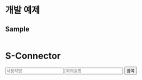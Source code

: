 # 개발 예제

## Sample

<html>
  <header>
    <script src="https://code.jquery.com/jquery-2.2.1.min.js"></script>
    <script src="https://api.interwater.biz/lib/s-connector-lib-0.0.1.js"></script>
    <script>
      "use strict";
      /** 1. 아래 로직은 개발사 측의 서버에서 호출 하여 응답 주도록 하여야 합니다.
       1. accessKey, secretKey 은 유출 될시에 해킹의 위험이 있습니다.
      1. 개발시 accessKey, secretKey 값을 개발용과 서비스용으로 따로 발급 받으셔야 합니다.**/
      const serverCall = {
        auth: function (userName, roomName) {
          return $.ajax({
              type: "POST",
              url : "https://api.interwater.biz/v1/auth",
              data : {
                  "accessKey": "foziz2mdywm",
                  "secretKey": "5bfdabd106fbd8c7ac14935c4e3ce98c4a84c79de697a777809c533f3b9232d116b697bf682ea43fca3a88ee6da62fb14e0f9e7805cf54feb0d38451de24eb333b368b155199272a96289bb70b21fa80bf418af5defe54d771443b80e2fb70beaeba8c59c1aa07aa298ea16c6696f3fd876ae7339adb1c349d14668458651e2a78a7f9094ad52a2ad86b01",
                  isOwner: false,
                  userName: username,
                  roomName: roomName,
                  start: "2021-06-01 11:00",
                  end: "2030-06-01 12:00"
              },
              dataType: "json"
          });
        }
      };
      window.onload = function () {
        console.log("onload");
        const sElement = document.getElementById("s-element");
        const sConnector = new SConnector.default(sElement, "https://remote.interwater.biz");
        const joinElement = document.getElementById("join");
        sConnector.onLeave(function(){
          alert("회의가 종료 되었습니다.");
        });
        sConnector.onFullScreen(function(isFull){
          if(isFull) sElement.requestFullscreen();
          else document.exitFullscreen();
        });
        joinElement.onclick = (e) => {
          sElement.style = "width: 100%; height: 700px;margin: 5px;";
          try {
            const userName = document.getElementById("userName");
            const roomName = document.getElementById("roomName");
            const success = function(response) {
              const join = {
                accessToken: response.data.accessToken,
                backgroudImgUrl:
                  "https://images.unsplash.com/photo-1584907797075-c5308ada266f?ixlib=rb-1.2.1&ixid=MXwxMjA3fDB8MHxwaG90by1wYWdlfHx8fGVufDB8fHw"
              };
              sConnector.joinRoom(join);
            };
            /** serverCall method 는 서버에서 응답을 줘야 합니다. */
            serverCall.auth(userName, roomName).done(success);
          } catch (e) {
            console.error(e);
          }
        };
      };
    </script>
  </header>
  <h1>S-Connector</h1>
  <div>
    <input id="userName" type="text" placeholder="사용자명" />
    <input id="roomName" type="text" placeholder="회의실명" />
    <button id="join">참여</button>
  </div>
  <div id="s-element"></div>
<html>

